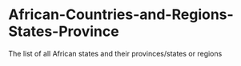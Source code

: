 # African-Countries-and-Regions-States-Province
The list of all African states and their provinces/states or regions
